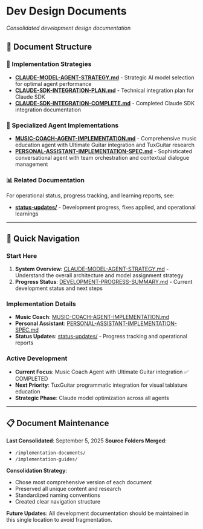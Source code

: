 # Dev Design Documents
*Consolidated development design documentation*

## 📁 **Document Structure**

### **🚀 Implementation Strategies**
- **[CLAUDE-MODEL-AGENT-STRATEGY.md](./CLAUDE-MODEL-AGENT-STRATEGY.md)** - Strategic AI model selection for optimal agent performance
- **[CLAUDE-SDK-INTEGRATION-PLAN.md](./CLAUDE-SDK-INTEGRATION-PLAN.md)** - Technical integration plan for Claude SDK
- **[CLAUDE-SDK-INTEGRATION-COMPLETE.md](./CLAUDE-SDK-INTEGRATION-COMPLETE.md)** - Completed Claude SDK integration documentation

### **🎵 Specialized Agent Implementations**
- **[MUSIC-COACH-AGENT-IMPLEMENTATION.md](./MUSIC-COACH-AGENT-IMPLEMENTATION.md)** - Comprehensive music education agent with Ultimate Guitar integration and TuxGuitar research
- **[PERSONAL-ASSISTANT-IMPLEMENTATION-SPEC.md](./PERSONAL-ASSISTANT-IMPLEMENTATION-SPEC.md)** - Sophisticated conversational agent with team orchestration and contextual dialogue management

### **📊 Related Documentation**
For operational status, progress tracking, and learning reports, see:
- **[status-updates/](../status-updates/)** - Development progress, fixes applied, and operational learnings

---

## 🎯 **Quick Navigation**

### **Start Here**
1. **System Overview**: [CLAUDE-MODEL-AGENT-STRATEGY.md](./CLAUDE-MODEL-AGENT-STRATEGY.md) - Understand the overall architecture and model assignment strategy
2. **Progress Status**: [DEVELOPMENT-PROGRESS-SUMMARY.md](./DEVELOPMENT-PROGRESS-SUMMARY.md) - Current development status and next steps

### **Implementation Details**
- **Music Coach**: [MUSIC-COACH-AGENT-IMPLEMENTATION.md](./MUSIC-COACH-AGENT-IMPLEMENTATION.md)
- **Personal Assistant**: [PERSONAL-ASSISTANT-IMPLEMENTATION-SPEC.md](./PERSONAL-ASSISTANT-IMPLEMENTATION-SPEC.md)
- **Status Updates**: [status-updates/](../status-updates/) - Progress tracking and operational reports

### **Active Development**
- **Current Focus**: Music Coach Agent with Ultimate Guitar integration ✅ COMPLETED
- **Next Priority**: TuxGuitar programmatic integration for visual tablature education
- **Strategic Phase**: Claude model optimization across all agents

---

## 📋 **Document Maintenance**

**Last Consolidated**: September 5, 2025
**Source Folders Merged**: 
- `/implementation-documents/` 
- `/implementation-guides/`

**Consolidation Strategy**:
- Chose most comprehensive version of each document
- Preserved all unique content and research
- Standardized naming conventions
- Created clear navigation structure

**Future Updates**: All development documentation should be maintained in this single location to avoid fragmentation.
